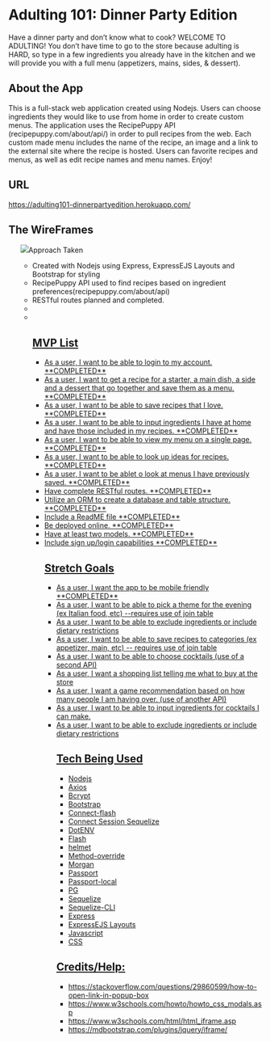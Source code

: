 # **Adulting 101: Dinner Party Edition**
<p> Have a dinner party and don’t know what to cook? WELCOME TO ADULTING! You don’t have time to go to the store because adulting is HARD, so type in a few ingredients you already have in the kitchen and we will provide you with a full menu (appetizers, mains, sides, & dessert). </p>

## About the App
<p> This is a full-stack web application created using Nodejs. Users can choose ingredients they would like to use from home in order to create custom menus. The application uses the RecipePuppy API (recipepuppy.com/about/api/) in order to pull recipes from the web. Each custom made menu includes the name of the recipe, an image and a link to the external site where the recipe is hosted. Users can favorite recipes and menus, as well as edit recipe names and menu names. Enjoy! </p>

## URL
<a>https://adulting101-dinnerpartyedition.herokuapp.com/</a>

## The WireFrames
<ul>
  <img src="adulting101/public/images/firstWireframe.jpg>
</ul>

## Approach Taken
<ul>
  <li>Created with Nodejs using Express, ExpressEJS Layouts and Bootstrap for styling</li>
  <li>RecipePuppy API used to find recipes based on ingredient preferences(recipepuppy.com/about/api)</li>
  <li>RESTful routes planned and completed.</li>
  <li>
    <a href=https://trello.com/b/sYD7njMG/p2>
  </li>
  <li>
    <a href=https://app.lucidchart.com/invitations/accept/1271ba3f-084e-4910-88c0-78c8183041ac>
  </li>

## MVP List
<ul>
  <li>As a user, I want to be able to login to my account. **COMPLETED**</li>
  <li>As a user, I want to get a recipe for a starter, a main dish, a side and a dessert that go together and save them as a menu. **COMPLETED**</li>
  <li>As a user, I want to be able to save recipes that I love. **COMPLETED**</li>
  <li>As a  user, I want to be able to input ingredients I have at home and have those included in my recipes. **COMPLETED**</li>
  <li>As a user, I want to be able to view my menu on a single page. **COMPLETED**</li>
  <li>As a user, I want to be able to look up ideas for recipes. **COMPLETED**</li>
  <li>As a user, I want to be ablet o look at menus I have previously saved. **COMPLETED**</li>
  <li>Have complete RESTful routes. **COMPLETED**</li>
  <li>Utilize an ORM to create a database and table structure. **COMPLETED**</li>
  <li>Include a ReadME file **COMPLETED**</li>
  <li>Be deployed online. **COMPLETED**</li>
  <li>Have at least two models. **COMPLETED**</li>
  <li>Include sign up/login capabilities **COMPLETED**</li>

## Stretch Goals
<ul>
  <li>As a user, I want the app to be mobile friendly **COMPLETED**</li>
  <li>As a user, I want to be able to pick a theme for the evening (ex Italian food, etc) --requires use of join table</li>
  <li>As a user, I want to be able to exclude ingredients or include dietary restrictions</li>
  <li>As a user, I want to be able to save recipes to categories (ex appetizer, main, etc) -- requires use of join table</li>
  <li>As a user, I want to be able to choose cocktails (use of a second API)</li>
  <li>As a user, I want a shopping list telling me what to buy at the store</li>
  <li>As a user, I want a game recommendation based on how many people I am having over. (use of another API)</li>
  <li>As a user, I want to be able to input ingredients for cocktails I can make.</li>
  <li>As a user, I want to be able to exclude ingredients or include dietary restrictions</li>

## Tech Being Used 
<ul>
  <li>Nodejs</li>
    <li>Axios</li>
    <li>Bcrypt</li>
    <li>Bootstrap</li>
    <li>Connect-flash</li>
    <li>Connect Session Sequelize</li>
    <li>DotENV</li>
    <li>Flash</li>
    <li>helmet</li>
    <li>Method-override</li>
    <li>Morgan</li>
    <li>Passport</li>
    <li>Passport-local</li>
    <li>PG</li>
    <li>Sequelize</li>
    <li>Sequelize-CLI</li>
  <li>Express</li>
  <li>ExpressEJS Layouts</li>
  <li>Javascript</li>
  <li>CSS</li>
</ul>


## Credits/Help:
<ul>
  <li>https://stackoverflow.com/questions/29860599/how-to-open-link-in-popup-box</li>
  <li>https://www.w3schools.com/howto/howto_css_modals.asp</li>
  <li>https://www.w3schools.com/html/html_iframe.asp</li>
  <li>https://mdbootstrap.com/plugins/jquery/iframe/</li>
</ul>